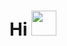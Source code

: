 <h1>Hi <img src="https://media.giphy.com/media/hvRJCLFzcasrR4ia7z/giphy.gif" height="40px" width="40px"></h1>

<!-- <div>
  <p align="center">
    <img src="https://img.shields.io/badge/OS-Ubuntu%2022.04%20LTS-blue?style=for-the-badge&logo=ubuntu&logoColor=orange" />&nbsp;&nbsp;&nbsp;&nbsp;
    <img src="https://img.shields.io/badge/Editor-NeoVim-blue?style=for-the-badge&logo=neovim&logoColor=green" />&nbsp;&nbsp;&nbsp;&nbsp;
  </p>
</div> -->

